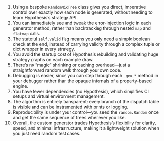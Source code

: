 1. Using a bespoke `RandomNixTree` class gives you direct, imperative control over exactly how each node is generated, without needing to learn Hypothesis’s strategy API.
2. You can immediately see and tweak the error-injection logic in each generator method, rather than backtracking through nested `map` and `flatmap` calls.
3. The stateful `self.valid` flag means you only need a simple boolean check at the end, instead of carrying validity through a complex tuple or dict wrapper in every strategy.
4. You avoid the startup cost of Hypothesis rebuilding and validating huge strategy graphs on each example draw.
5. There’s no “magic” shrinking or caching overhead—just a straightforward random walk through your own code.
6. Debugging is easier, since you can step through each `_gen_*` method in your debugger rather than the opaque internals of a property-based engine.
7. You have fewer dependencies (no Hypothesis), which simplifies CI setups and virtual environment management.
8. The algorithm is entirely transparent: every branch of the dispatch table is visible and can be instrumented with prints or logging.
9. Reproducibility is under your control—you seed the `random.Random` once and get the same sequence of trees whenever you like.
10. Overall, the custom generator trades Hypothesis’s flexibility for clarity, speed, and minimal infrastructure, making it a lightweight solution when you just need random test cases.

